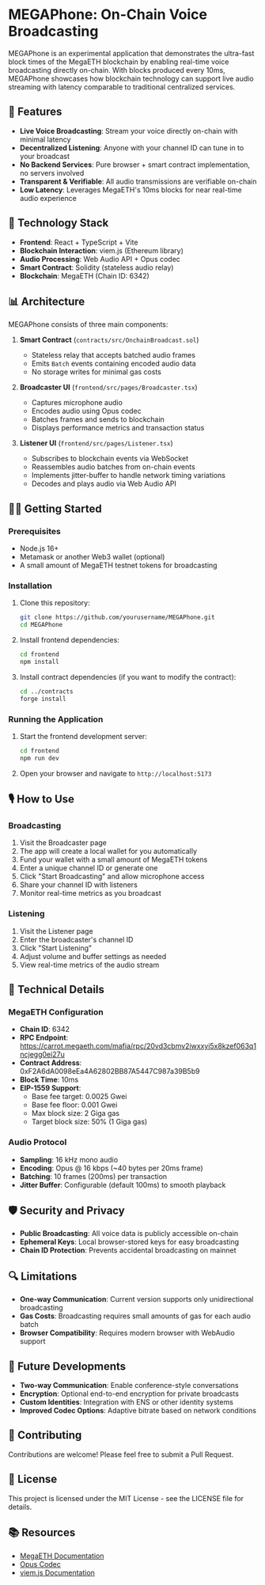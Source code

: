 # MEGAPhone: On-Chain Voice Broadcasting

MEGAPhone is an experimental application that demonstrates the ultra-fast block times of the MegaETH blockchain by enabling real-time voice broadcasting directly on-chain. With blocks produced every 10ms, MEGAPhone showcases how blockchain technology can support live audio streaming with latency comparable to traditional centralized services.

## 🚀 Features

- **Live Voice Broadcasting**: Stream your voice directly on-chain with minimal latency
- **Decentralized Listening**: Anyone with your channel ID can tune in to your broadcast
- **No Backend Services**: Pure browser + smart contract implementation, no servers involved
- **Transparent & Verifiable**: All audio transmissions are verifiable on-chain
- **Low Latency**: Leverages MegaETH's 10ms blocks for near real-time audio experience

## 🔧 Technology Stack

- **Frontend**: React + TypeScript + Vite
- **Blockchain Interaction**: viem.js (Ethereum library)
- **Audio Processing**: Web Audio API + Opus codec
- **Smart Contract**: Solidity (stateless audio relay)
- **Blockchain**: MegaETH (Chain ID: 6342)

## 📊 Architecture

MEGAPhone consists of three main components:

1. **Smart Contract** (`contracts/src/OnchainBroadcast.sol`)
   - Stateless relay that accepts batched audio frames
   - Emits `Batch` events containing encoded audio data
   - No storage writes for minimal gas costs

2. **Broadcaster UI** (`frontend/src/pages/Broadcaster.tsx`)
   - Captures microphone audio
   - Encodes audio using Opus codec
   - Batches frames and sends to blockchain
   - Displays performance metrics and transaction status

3. **Listener UI** (`frontend/src/pages/Listener.tsx`)
   - Subscribes to blockchain events via WebSocket
   - Reassembles audio batches from on-chain events
   - Implements jitter-buffer to handle network timing variations
   - Decodes and plays audio via Web Audio API

## 🏃‍♂️ Getting Started

### Prerequisites

- Node.js 16+
- Metamask or another Web3 wallet (optional)
- A small amount of MegaETH testnet tokens for broadcasting

### Installation

1. Clone this repository:
   ```bash
   git clone https://github.com/yourusername/MEGAPhone.git
   cd MEGAPhone
   ```

2. Install frontend dependencies:
   ```bash
   cd frontend
   npm install
   ```

3. Install contract dependencies (if you want to modify the contract):
   ```bash
   cd ../contracts
   forge install
   ```

### Running the Application

1. Start the frontend development server:
   ```bash
   cd frontend
   npm run dev
   ```

2. Open your browser and navigate to `http://localhost:5173`

## 🎙️ How to Use

### Broadcasting

1. Visit the Broadcaster page
2. The app will create a local wallet for you automatically
3. Fund your wallet with a small amount of MegaETH tokens
4. Enter a unique channel ID or generate one
5. Click "Start Broadcasting" and allow microphone access
6. Share your channel ID with listeners
7. Monitor real-time metrics as you broadcast

### Listening

1. Visit the Listener page
2. Enter the broadcaster's channel ID
3. Click "Start Listening"
4. Adjust volume and buffer settings as needed
5. View real-time metrics of the audio stream

## 🧠 Technical Details

### MegaETH Configuration

- **Chain ID**: 6342
- **RPC Endpoint**: https://carrot.megaeth.com/mafia/rpc/20vd3cbmv2iwxxyi5x8kzef063q1ncjegg0ei27u
- **Contract Address**: 0xF2A6dA0098eEa4A62802BB87A5447C987a39B5b9
- **Block Time**: 10ms
- **EIP-1559 Support**:
  - Base fee target: 0.0025 Gwei
  - Base fee floor: 0.001 Gwei
  - Max block size: 2 Giga gas
  - Target block size: 50% (1 Giga gas)

### Audio Protocol

- **Sampling**: 16 kHz mono audio
- **Encoding**: Opus @ 16 kbps (~40 bytes per 20ms frame)
- **Batching**: 10 frames (200ms) per transaction
- **Jitter Buffer**: Configurable (default 100ms) to smooth playback

## 🛡️ Security and Privacy

- **Public Broadcasting**: All voice data is publicly accessible on-chain
- **Ephemeral Keys**: Local browser-stored keys for easy broadcasting
- **Chain ID Protection**: Prevents accidental broadcasting on mainnet

## 🔍 Limitations

- **One-way Communication**: Current version supports only unidirectional broadcasting
- **Gas Costs**: Broadcasting requires small amounts of gas for each audio batch
- **Browser Compatibility**: Requires modern browser with WebAudio support

## 🔮 Future Developments

- **Two-way Communication**: Enable conference-style conversations
- **Encryption**: Optional end-to-end encryption for private broadcasts
- **Custom Identities**: Integration with ENS or other identity systems
- **Improved Codec Options**: Adaptive bitrate based on network conditions

## 🤝 Contributing

Contributions are welcome! Please feel free to submit a Pull Request.

## 📄 License

This project is licensed under the MIT License - see the LICENSE file for details.

## 📚 Resources

- [MegaETH Documentation](https://megaeth.com)
- [Opus Codec](https://opus-codec.org/)
- [viem.js Documentation](https://viem.sh)
